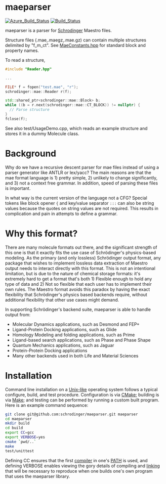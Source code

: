 # maeparser
[![Azure_Build_Status](https://dev.azure.com/patlorton/maeparser/_apis/build/status/schrodinger.maeparser?branchName=master)](https://dev.azure.com/patlorton/maeparser/_build/latest?definitionId=1&branchName=master)
[![Build_Status](https://ci.appveyor.com/api/projects/status/github/schrodinger/maeparser?branch=master&svg=true)](https://ci.appveyor.com/project/torcolvin/maeparser)

maeparser is a parser for [Schrodinger](https://www.schrodinger.com/) Maestro
files.

Structure files (.mae,.maegz,.mae.gz) can contain multiple structures
delimited by "f_m_ct".  See [MaeConstants.hpp](MaeConstants.hpp) 
for standard block and property names.

To read a structure,

```C++
#include "Reader.hpp"

...

FILE* f = fopen("test.mae", "r");
schrodinger::mae::Reader r(f);

std::shared_ptr<schrodinger::mae::Block> b;
while ((b = r.next(schrodinger::mae::CT_BLOCK)) != nullptr) {
  // Parse structure
}
fclose(f);
```

See also test/UsageDemo.cpp, which reads an example structure and
stores it in a dummy Molecule class.

Background
==========

Why do we have a recursive descent parser for mae files instead of using a
parser generator like ANTLR or lex/yacc? The main reasons are that the mae
format language is 1) pretty simple, 2) unlikely to change significantly,
and 3) not a context free grammar. In addition, speed of parsing these
files is important.

In what way is the current version of the language not a CFG? Special tokens
like block opener `{` and key/value separator `:::` can also be string
values because the quotes on string values are not required. This results in
complication and pain in attempts to define a grammar.

Why this format?
=================

There are many molecule formats out there, and the significant strength of this
one is that it exactly fits the use case of Schrödinger's physics-based
modeling.  As the primary (and only lossless) Schrödinger output format, any
package that wishes to implement lossless data extraction of Maestro output
needs to interact directly with this format.  This is not an intentional
limitation, but is due to the nature of chemical storage formats: it's
extremely hard to get a format that's both 1) Flexible enough to hold any type
of data and 2) Not so flexible that each user has to implement their own rules.
The Maestro format avoids this paradox by having the exact flexibility
that Schrödinger's physics based backends require, without additional
flexibility that other use cases might demand.

In supporting Schrödinger's backend suite, maeparser is able
to handle output from:
* Molecular Dynamics applications, such as Desmond and FEP+
* Ligand-Protein Docking applications, such as Glide
* Homology Modeling and folding applications, such as Prime
* Ligand-based search applications, such as Phase and Phase Shape
* Quantum Mechanics applications, such as Jaguar
* Protein-Protein Docking applications
* Many other backends used in both Life and Material Sciences

Installation
============

Command line installation on a
[Unix-like](https://www.https://en.wikipedia.org/wiki/Unix-like)
operating system follows a typical configure, build, and test procedure.
Configuration is via [CMake](https://www.https://en.wikipedia.org/wiki/CMake);
building is via [Make](https://www.https://en.wikipedia.org/wiki/Make_(software));
and testing can be performed by running a custom built program.  Here is an
example command sequence:

```bash
git clone git@github.com:schrodinger/maeparser.git maeparser
cd maeparser
mkdir build
cd build
export CC=gcc
export VERBOSE=yes
cmake `pwd/..`
make
test/unittest 
```

Defining CC ensures that the first
[compiler](https://www.https://en.wikipedia.org/wiki/Compiler) in one's
[PATH](https://www.https://en.wikipedia.org/wiki/PATH_(variable)) is used,
and defining VERBOSE enables viewing the gory details of compiling and
[linking](https://www.https://en.wikipedia.org/wiki/Linker_(computing))
that will be necessary to reproduce when one builds one's own program
that uses the maeparser library.

